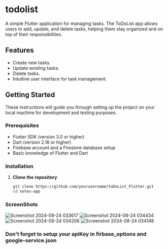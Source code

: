 # todolist


A simple Flutter application for managing tasks. The ToDoList app allows users to add, update, and delete tasks, helping them stay organized and on top of their responsibilities.

## Features

- Create new tasks.
- Update existing tasks.
- Delete tasks.
- Intuitive user interface for task management.

## Getting Started

These instructions will guide you through setting up the project on your local machine for development and testing purposes.

### Prerequisites

- Flutter SDK (version 3.0 or higher)
- Dart (version 2.18 or higher)
- Firebase account and a Firestore database setup
- Basic knowledge of Flutter and Dart

### Installation

1. **Clone the repository**

   ```bash
   git clone https://github.com/yourusername/toDoList_Flutter.git
   cd notes-app


### ScreenShots

![Screenshot 2024-08-24 033617](https://github.com/user-attachments/assets/6cdb41e1-ed73-4e6a-baff-e37db89b8f29)
![Screenshot 2024-08-24 034434](https://github.com/user-attachments/assets/1d40120d-6dcc-48af-b8df-a6aea41f1b01)
![Screenshot 2024-08-24 034206](https://github.com/user-attachments/assets/60bd8861-b286-473d-8532-30c486f5ee1a)
![Screenshot 2024-08-24 034148](https://github.com/user-attachments/assets/b8774fd1-4e84-47cb-85c1-72a5df702028)



### Don't forget to setup your apiKey in firbase_options and google-service.json
